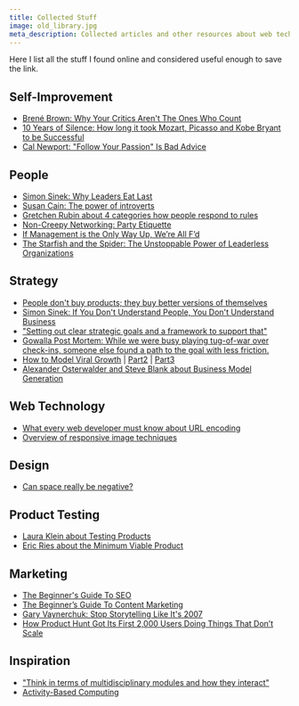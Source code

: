 ```yaml
---
title: Collected Stuff
image: old_library.jpg
meta_description: Collected articles and other resources about web technology, product development and self-improvement.
---
```

Here I list all the stuff I found online and considered useful enough to save the link.


Self-Improvement
----------------

- [Brené Brown: Why Your Critics Aren't The Ones Who Count](http://99u.com/videos/20052/brene-brown-stop-focusing-on-your-critics)
- [10 Years of Silence: How long it took Mozart, Picasso and Kobe Bryant to be Successful](http://blog.bufferapp.com/lessons-on-success-and-deliberate-practice-from-mozart-picasso-and-kobe-bryant)
- [Cal Newport: "Follow Your Passion" Is Bad Advice](http://99u.com/videos/22339/cal-newport-follow-your-passion-is-bad-advice)


People
------

- [Simon Sinek: Why Leaders Eat Last](http://99u.com/videos/20272/simon-sinek-why-leaders-eat-last)
- [Susan Cain: The power of introverts](http://www.youtube.com/watch/?v=c0KYU2j0TM4)
- [Gretchen Rubin about 4 categories how people respond to rules](http://99u.com/videos/21547/gretchen-rubin-the-4-ways-to-successfully-adopt-new-habits)
- [Non-Creepy Networking: Party Etiquette](http://jessicahische.is/helpingyoubelesscreepy)
- [If Management is the Only Way Up, We’re All F’d](http://moz.com/rand/if-management-is-the-only-way-up-were-all-fd/)
- [The Starfish and the Spider: The Unstoppable Power of Leaderless Organizations ](http://ugnchicago.com/wp-content/uploads/2009/07/Starfish-and-Spider-Ori-Brafman-Summary.pdf)


Strategy
--------

- [People don't buy products; they buy better versions of themselves](http://www.useronboard.com/features-vs-benefits/)
- [Simon Sinek: If You Don't Understand People, You Don't Understand Business](http://www.youtube.com/watch?v=8grVwcPZnuw)
- ["Setting out clear strategic goals and a framework to support that"](https://medium.com/p/926ab5c39156)
- [Gowalla Post Mortem: While we were busy playing tug-of-war over check-ins, someone else found a path to the goal with less friction.](https://medium.com/work-education/6152adc41de9)
- [How to Model Viral Growth](http://www.linkedin.com/today/post/article/20121002124206-18876785-how-to-model-viral-growth-the-hybrid-model) | [Part2](http://www.linkedin.com/today/post/article/20121011190820-18876785-how-to-model-viral-growth-simple-loss) | [Part3](http://www.linkedin.com/today/post/article/20130402154324-18876785-how-to-model-viral-growth-retention-virality-curves)
- [Alexander Osterwalder and Steve Blank about Business Model Generation](http://www.youtube.com/watch?v=8GIbCg8NpBw)


Web Technology
--------------

- [What every web developer must know about URL encoding](http://blog.lunatech.com/2009/02/03/what-every-web-developer-must-know-about-url-encoding)
- [Overview of responsive image techniques](http://blog.cloudfour.com/responsive-imgs-part-2/)


Design
------

- [Can space really be negative?](http://www.webdesignerdepot.com/2013/10/can-space-really-be-negative/)


Product Testing
---------------

- [Laura Klein about Testing Products](http://www.youtube.com/watch?v=g_g-9BpBcFs)
- [Eric Ries about the Minimum Viable Product](http://www.youtube.com/watch?v=E4ex0fejo8w)


Marketing
---------

- [The Beginner's Guide To SEO](http://moz.com/beginners-guide-to-seo)
- [The Beginner’s Guide To Content Marketing](http://www.natedesmond.com/the-beginners-guide-to-content-marketing)
- [Gary Vaynerchuk: Stop Storytelling Like It's 2007](http://99u.com/videos/22081/gary-vaynerchuk-how-to-tell-stories-in-an-a-d-d-world)
- [How Product Hunt Got Its First 2,000 Users Doing Things That Don’t Scale](http://ryanhoover.me/post/72663537463/how-we-got-our-first-2-000-users-doing-things-that)

Inspiration
-----------

- ["Think in terms of multidisciplinary modules and how they interact"](http://www.wired.com/opinion/2013/12/165191/)
- [Activity-Based Computing](http://whathecode.wordpress.com/2012/10/11/activity-based-computing/)
